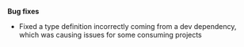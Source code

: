 **Bug fixes**

- Fixed a type definition incorrectly coming from a dev dependency, which was causing issues for some consuming projects
